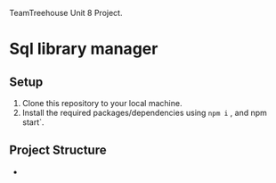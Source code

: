 
TeamTreehouse Unit 8 Project.

# Sql library manager

## Setup

1. Clone this repository to your local machine.
2. Install the required packages/dependencies using   `npm i` , and   npm start`.


## Project Structure

- 



